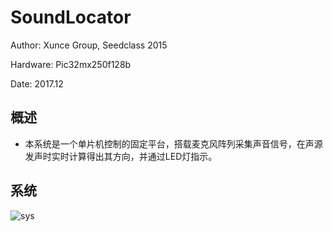 # SoundLocator
Author:  Xunce Group, Seedclass 2015

Hardware: Pic32mx250f128b

Date: 2017.12

## 概述
* 本系统是一个单片机控制的固定平台，搭载麦克风阵列采集声音信号，在声源发声时实时计算得出其方向，并通过LED灯指示。

## 系统

![sys](https://raw.githubusercontent.com/guoyijiang/SoundLocator/master/sys.png)